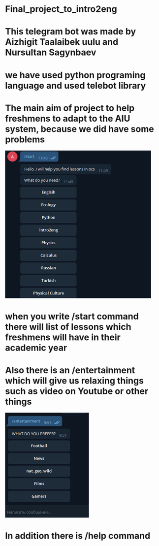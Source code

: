 # Final_project_to_intro2eng
# This telegram bot was made by Aizhigit Taalaibek uulu and Nursultan Sagynbaev
# we have used python programing language and used telebot library
# The main aim of project to help freshmens to adapt to the AIU system, because we did have some problems
![](https://raw.githubusercontent.com/aizhigit02/Final_project_to_intro2eng/main/3.PNG)
# when you write /start command there will list of lessons which freshmens will have in their academic year
# Also there is an /entertainment which will give us relaxing things such as video on Youtube or other things
![](https://raw.githubusercontent.com/aizhigit02/Final_project_to_intro2eng/main/4.PNG)
# In addition there is /help command

